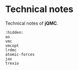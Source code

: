 # Technical notes

Technical notes of **jQMC**.

```{toctree}
:hidden:
ao
vmc
vmcopt
lrdmc
atomic-forces
jax
trexio
```
